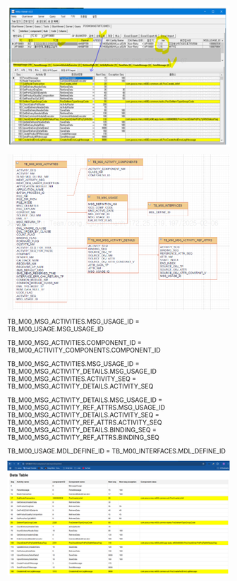 ![alt text](image.png)

![alt text](erd.png)


TB_M00_MSG_ACTIVITIES.MSG_USAGE_ID = TB_M00_USAGE.MSG_USAGE_ID

TB_M00_MSG_ACTIVITIES.COMPONENT_ID = TB_M00_ACTIVITY_COMPONENTS.COMPONENT_ID

TB_M00_MSG_ACTIVITIES.MSG_USAGE_ID = TB_M00_MSG_ACTIVITY_DETAILS.MSG_USAGE_ID
TB_M00_MSG_ACTIVITIES.ACTIVITY_SEQ = TB_M00_MSG_ACTIVITY_DETAILS.ACTIVITY_SEQ


TB_M00_MSG_ACTIVITY_DETAILS.MSG_USAGE_ID = TB_M00_MSG_ACTIVITY_REF_ATTRS.MSG_USAGE_ID
TB_M00_MSG_ACTIVITY_DETAILS.ACTIVITY_SEQ = TB_M00_MSG_ACTIVITY_REF_ATTRS.ACTIVITY_SEQ
TB_M00_MSG_ACTIVITY_DETAILS.BINDING_SEQ = TB_M00_MSG_ACTIVITY_REF_ATTRS.BINDING_SEQ

TB_M00_USAGE.MDL_DEFINE_ID = TB_M00_INTERFACES.MDL_DEFINE_ID 



![alt text](ui1.png)